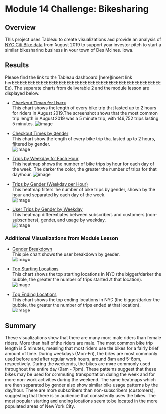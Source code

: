 # Module 14 Challenge: Bikesharing

## Overview  
This project uses Tableau to create visualizations and provide an analysis of [NYC Citi Bike data](https://s3.amazonaws.com/tripdata/index.html) from August 2019 to support your investor pitch to start a similar bikesharing business in your town of Des Moines, Iowa.

## Results
Please find the link to the Tableau dashboard [here](insert link herEEEEEEEEEEEEEEEEEEEEEEEEEEEEEEEEEEEEEEEEEEEEEEEEEEEEEEEEEEe). The separate charts from deliverable 2 and the module lesson are displayed below.  
* [Checkout Times for Users](https://public.tableau.com/authoring/Module14Challenge_16326839417930/CheckoutTimesforUsers#1)   
This chart shows the length of every bike trip that lasted up to 2 hours for riders in August 2019.The screenshot shows that the most common trip length in August 2019 was a 5 minute trip, with 146,752 trips lasting 5 minutes.
![image](https://user-images.githubusercontent.com/86338416/134822950-c23fc12b-7ae0-4b44-b3c3-8387aabfbc2a.png)

* [Checkout Times by Gender](https://public.tableau.com/authoring/Module14Challenge_16326839417930/CheckoutTimesforUsers2#1)   
This chart show the length of every bike trip that lasted up to 2 hours, filtered by gender.  
![image](https://user-images.githubusercontent.com/86338416/134823292-af572902-7d2e-4e66-a7fe-dc157dafc445.png)  


* [Trips by Weekday for Each Hour](https://public.tableau.com/authoring/Module14Challenge_16326839417930/TripsbyWeekdayforEachHour#1)  
This heatmap shows the number of bike trips by hour for each day of the week. The darker the color, the greater the number of trips for that day/hour.
![image](https://user-images.githubusercontent.com/86338416/134823314-56c90b06-b589-4865-876f-d97890eacf67.png)


* [Trips by Gender (Weekday per Hour)](https://public.tableau.com/authoring/Module14Challenge_16326839417930/TripsbyGenderWeekdayperHour#1)  
This heatmap filters the number of bike trips by gender, shown by the hour and separated by each day of the week.  
![image](https://user-images.githubusercontent.com/86338416/134823326-ca6ceb58-56d6-4ed4-957c-f582fe22292c.png)  


* [User Trips by Gender by Weekday](https://public.tableau.com/authoring/Module14Challenge_16326839417930/UserTripsbyGenderbyWeekday#1)  
This heatmap differentiates between subscribers and customers (non-subscribers), gender, and usage by weekday.  
![image](https://user-images.githubusercontent.com/86338416/134823343-3330bcd0-a746-4c37-ac2e-24d10501dc72.png)  


### Additional Visualizations from Module Lesson
* [Gender Breakdown](https://public.tableau.com/authoring/Module14Challenge_16326839417930/GenderBreakdown#1)  
This pie chart shows the user breakdown by gender.  
![image](https://user-images.githubusercontent.com/86338416/134823353-72e942dd-ad4a-4faa-ae0f-af8df874c92f.png)

* [Top Starting Locations](https://public.tableau.com/authoring/Module14Challenge_16326839417930/TopStartingLocations#1)  
This chart shows the top starting locations in NYC (the bigger/darker the bubble, the greater the number of trips started at that location).  
![image](https://user-images.githubusercontent.com/86338416/134823395-5e03b3c3-e4e3-4e30-8869-0c2b8e9cff90.png)  

* [Top Ending Locations](https://public.tableau.com/authoring/Module14Challenge_16326839417930/TopEndingLocations#1)  
This chart shows the top ending locations in NYC (the bigger/darker the bubble, the greater the number of trips ended at that location).  
![image](https://user-images.githubusercontent.com/86338416/134823416-49d1f346-7232-4259-96bf-d9d20c972358.png)  


## Summary  
These visualizations show that there are many more male riders than female riders. More than half of the riders are male. The most common bike trip length is 5 minutes, meaning that most riders use the bikes for a fairly brief amount of time. During weekdays (Mon-Fri), the bikes are most commonly used before and after regular work hours, around 8am and 5-6pm, respectively. During the weekends, the bikes are more commonly used throughout the entire day (9am - 7pm). These patterns suggest that these bikes may be used for commuting transportation during the week and for more non-work activities during the weekend. The same heatmaps which are then separated by gender also show similar bike usage patterns by the day/hour. There are more subscribers than non-subscribers (customers), suggesting that there is an audience that consistently uses the bikes. The most popular starting and ending locations seem to be located in the more populated areas of New York City.
